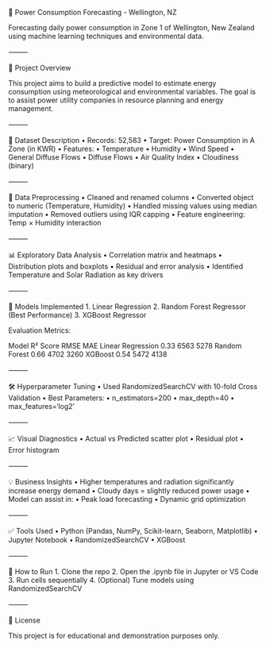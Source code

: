 🔌 Power Consumption Forecasting - Wellington, NZ

Forecasting daily power consumption in Zone 1 of Wellington, New Zealand using machine learning techniques and environmental data.

⸻

📘 Project Overview

This project aims to build a predictive model to estimate energy consumption using meteorological and environmental variables. The goal is to assist power utility companies in resource planning and energy management.

⸻

📂 Dataset Description
	•	Records: 52,583
	•	Target: Power Consumption in A Zone (in KWR)
	•	Features:
	•	Temperature
	•	Humidity
	•	Wind Speed
	•	General Diffuse Flows
	•	Diffuse Flows
	•	Air Quality Index
	•	Cloudiness (binary)

⸻

🧹 Data Preprocessing
	•	Cleaned and renamed columns
	•	Converted object to numeric (Temperature, Humidity)
	•	Handled missing values using median imputation
	•	Removed outliers using IQR capping
	•	Feature engineering: Temp × Humidity interaction

⸻

📊 Exploratory Data Analysis
	•	Correlation matrix and heatmaps
	•	Distribution plots and boxplots
	•	Residual and error analysis
	•	Identified Temperature and Solar Radiation as key drivers

⸻

🤖 Models Implemented
	1.	Linear Regression
	2.	Random Forest Regressor (Best Performance)
	3.	XGBoost Regressor

Evaluation Metrics:

Model	R² Score	RMSE	MAE
Linear Regression	0.33	6563	5278
Random Forest	0.66	4702	3260
XGBoost	0.54	5472	4138


⸻

🛠️ Hyperparameter Tuning
	•	Used RandomizedSearchCV with 10-fold Cross Validation
	•	Best Parameters:
	•	n_estimators=200
	•	max_depth=40
	•	max_features=‘log2’

⸻

📈 Visual Diagnostics
	•	Actual vs Predicted scatter plot
	•	Residual plot
	•	Error histogram

⸻

💡 Business Insights
	•	Higher temperatures and radiation significantly increase energy demand
	•	Cloudy days = slightly reduced power usage
	•	Model can assist in:
	•	Peak load forecasting
	•	Dynamic grid optimization

⸻

✅ Tools Used
	•	Python (Pandas, NumPy, Scikit-learn, Seaborn, Matplotlib)
	•	Jupyter Notebook
	•	RandomizedSearchCV
	•	XGBoost

⸻

📌 How to Run
	1.	Clone the repo
	2.	Open the .ipynb file in Jupyter or VS Code
	3.	Run cells sequentially
	4.	(Optional) Tune models using RandomizedSearchCV

⸻

📃 License

This project is for educational and demonstration purposes only.
